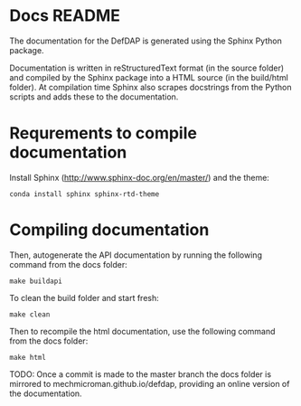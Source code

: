 # Docs README #

The documentation for the DefDAP is generated using the Sphinx Python package.

Documentation is written in reStructuredText format (in the source folder) and compiled by the Sphinx package into a HTML source (in the build/html folder). At compilation time Sphinx also scrapes docstrings from the Python scripts and adds these to the documentation.

Requrements to compile documentation
======================================

Install Sphinx (http://www.sphinx-doc.org/en/master/) and the theme:

`conda install sphinx sphinx-rtd-theme`


Compiling documentation
=========================

Then, autogenerate the API documentation by running the following command from the docs folder:

`make buildapi`

To clean the build folder and start fresh:

`make clean`

Then to recompile the html documentation, use the following command from the docs folder:

`make html`

TODO: Once a commit is made to the master branch the docs folder is mirrored to mechmicroman.github.io/defdap, providing an online version of the documentation.
